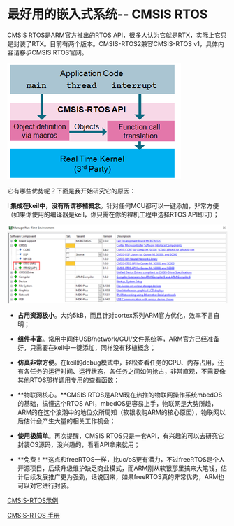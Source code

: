 # 最好用的嵌入式系统-- CMSIS RTOS

CMSIS RTOS是ARM官方推出的RTOS API，很多人认为它就是RTX，实际上它只是封装了RTX。目前有两个版本。CMSIS-RTOS2兼容CMSIS-RTOS v1，具体内容请移步CMSIS RTOS官网。

![CMSIS-RTOS](./images/CMSIS-RTOS-1.png)

它有哪些优势呢？下面是我开始研究它的原因：

l **集成在keil中，没有所谓移植概念**。针对任何MCU都可以一键添加，非常方便（如果你使用的编译器是keil，你只需在你的裸机工程中选择RTOS API即可）；

 ![CMSIS-RTOS](./images/CMSIS-RTOS-2.png)

- **占用资源极小**。大约5kB，而且针对cortex系列ARM官方优化，效率不言自明；

- **组件丰富**。常用中间件USB/network/GUI/文件系统等，ARM官方已经准备好，只需要在keil中一键添加，同样没有移植概念；

- **仿真非常方便**。在keil的debug模式中，轻松查看任务的CPU、内存占用，还有各任务的运行时间、运行状态，各任务之间如何抢占，非常直观，不需要像其他RTOS那样调用专用的查看函数；

- **物联网核心。**CMSIS RTOS是ARM现在热推的物联网操作系统mbedOS的基础，搞懂这个RTOS API，mbedOS更容易上手，物联网是大势所趋，ARM的在这个浪潮中的地位众所周知（软银收购ARM的核心原因），物联网以后估计会产生大量的相关工作机会；

- **使用极简单**。再次提醒，CMSIS RTOS只是一套API，有兴趣的可以去研究它封装OS源码，没兴趣的，看看API拿来就用；

- **免费！**这点和freeRTOS一样，比uc/oS更有潜力，不过freeRTOS是个人开源项目，后续升级维护缺乏商业模式，而ARM刚从软银那里搞来大笔钱，估计后续发展推广更为强劲，话说回来，如果freeRTOS真的非常优秀，ARM也可以对它进行封装。

 

[CMSIS-RTOS示例](https://os.mbed.com/handbook/CMSIS-RTOS)

[CMSIS-RTOS 手册](https://arm-software.github.io/CMSIS_5/RTOS/html/index.html)



 